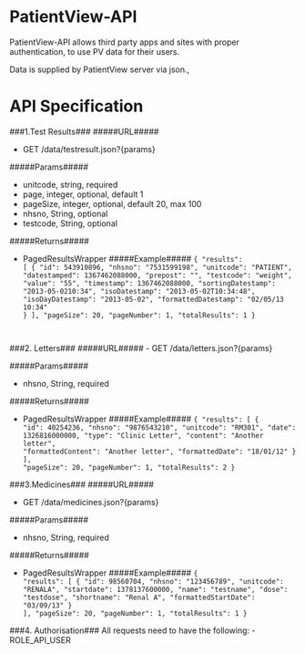 PatientView-API
===========

PatientView-API allows third party apps and sites with proper authentication, to use PV data for their users.

Data is supplied by PatientView server via json.,

API Specification
===============

###1.Test Results###
#####URL#####
- GET /data/testresult.json?{params}

#####Params#####
- unitcode, string, required
- page, integer, optional, default 1
- pageSize, integer, optional, default 20, max 100
- nhsno, String, optional
- testcode, String, optional

#####Returns#####
- PagedResultsWrapper<TestResult>
#####Example#####
<code>{
"results": [
                {
                "id": 543910896,
                "nhsno": "7531599198",
                "unitcode": "PATIENT",
                "datestamped": 1367462088000,
                "prepost": "",
                "testcode": "weight",
                "value": "55",
                "timestamp": 1367462088000,
                "sortingDatestamp": "2013-05-0210:34",
                "isoDatestamp": "2013-05-02T10:34:48",
                "isoDayDatestamp": "2013-05-02",
                "formattedDatestamp": "02/05/13 10:34"
                }
            ],
"pageSize": 20,
"pageNumber": 1,
"totalResults": 1
}
</code>
###2. Letters###
#####URL#####
- GET /data/letters.json?{params}

#####Params#####
- nhsno, String, required

#####Returns#####
- PagedResultsWrapper<Letter>
#####Example#####
<code>{
    "results": [
        {
            "id": 40254236,
            "nhsno": "9876543210",
            "unitcode": "RM301",
            "date": 1326816000000,
            "type": "Clinic Letter",
            "content": "Another letter",
            "formattedContent": "Another letter",
            "formattedDate": "18/01/12"
        }
    ],
    "pageSize": 20,
    "pageNumber": 1,
    "totalResults": 2
}</code>

###3.Medicines###
#####URL#####
- GET /data/medicines.json?{params}

#####Params#####
- nhsno, String, required

#####Returns#####
- PagedResultsWrapper<MedicineWithShortName>
#####Example#####
<code>{
    "results": [
        {
            "id": 98560704,
            "nhsno": "123456789",
            "unitcode": "RENALA",
            "startdate": 1378137600000,
            "name": "testname",
            "dose": "testdose",
            "shortname": "Renal A",
            "formattedStartDate": "03/09/13"
        }
    ],
    "pageSize": 20,
    "pageNumber": 1,
    "totalResults": 1
}</code>


###4. Authorisation###
All requests need to have the following: - ROLE_API_USER